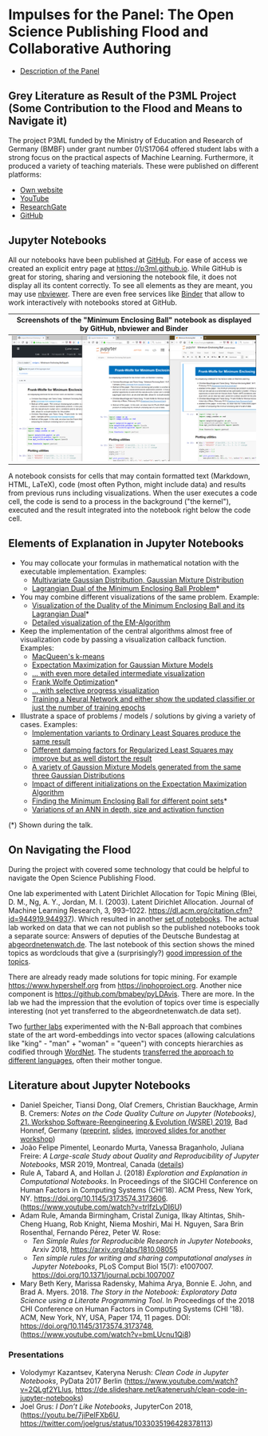 # Impulses for the Panel: The Open Science Publishing Flood and Collaborative Authoring

  - [Description of the
    Panel](https://github.com/mrchristian/Open-Science-Publishing-Flood-and-Collaborative-Authoring)

## Grey Literature as Result of the P3ML Project (Some Contribution to the Flood and Means to Navigate it)

The project P3ML funded by the Ministry of Education and Research of
Germany (BMBF) under grant number 01/S17064 offered student labs with a
strong focus on the practical aspects of Machine Learning. Furthermore,
it produced a variety of teaching materials. These were published on
different platforms:

  - [Own
    website](http://www.b-it-center.de/b-it-programmes/teaching-material/p3ml/)
  - [YouTube](https://www.youtube.com/user/bitLectures/videos)
  - [ResearchGate](https://www.researchgate.net/project/P3ML-ML-Engineering-Knowledge)
  - [GitHub](https://github.com/p3ml/)

## Jupyter Notebooks

All our notebooks have been published at
[GitHub](https://github.com/p3ml/). For ease of access we created an
explicit entry page at <https://p3ml.github.io>. While GitHub is great
for storing, sharing and versioning the notebook file, it does not
display all its content correctly. To see all elements as they are
meant, you may use [nbviewer](https://nbviewer.jupyter.org/). There are
even free services like [Binder](https://mybinder.org/) that allow to
work interactively with notebooks stored at GitHub.

| Screenshots of the "Minimum Enclosing Ball" notebook as displayed by GitHub, nbviewer and Binder |
|-----------------|
| ![Three platforms serving Jupyter Notebooks](platforms.png)                                      |

A notebook consists for cells that may contain formatted text (Markdown,
HTML, LaTeX), code (most often Python, might include data) and results
from previous runs including visualizations. When the user executes a
code cell, the code is send to a process in the background ("the
kernel"), executed and the result integrated into the notebook right
below the code cell.

## Elements of Explanation in Jupyter Notebooks

  - You may collocate your formulas in mathematical notation with the
    executable implementation. Examples:
      - [Multivariate Gaussian Distribution, Gaussian Mixture
        Distribution](https://nbviewer.jupyter.org/github/p3ml/recipes/blob/master/EM-Algorithm%20for%20GMMs%20-%20Detailed%20Visualization%20and%20Playground.ipynb#Distributions)
      - [Lagrangian Dual of the Minimum Enclosing Ball
        Problem](https://nbviewer.jupyter.org/github/p3ml/recipes/blob/master/Minimum%20Enclosing%20Ball.ipynb#Lagrangian-Dual-of-the-Minimum-Enclosing-Ball-Problem)\*
  - You may combine different visualizations of the same problem.
    Example:
      - [Visualization of the Duality of the Minimum Enclosing Ball and
        its Lagrangian
        Dual](https://nbviewer.jupyter.org/github/p3ml/recipes/blob/master/Minimum%20Enclosing%20Ball.ipynb#Visualization-of-the-Duality-\(3-Points-only\))\*
      - [Detailed visualization of the
        EM-Algorithm](https://nbviewer.jupyter.org/github/p3ml/recipes/blob/master/EM-Algorithm%20for%20GMMs%20-%20Detailed%20Visualization%20and%20Playground.ipynb#Visualization-of-the-progress-per-E-Step,-M-Step-and-per-component)
  - Keep the implementation of the central algorithms almost free of
    visualization code by passing a visualization callback function.
    Examples:
      - [MacQueen's
        k-means](https://nbviewer.jupyter.org/github/p3ml/recipes/blob/master/Expectation%20Maximization%20for%20Gaussian%20Mixture%20Models.ipynb#MacQueen's-$k$-means)
      - [Expectation Maximization for Gaussian Mixture
        Models](https://nbviewer.jupyter.org/github/p3ml/recipes/blob/master/Expectation%20Maximization%20for%20Gaussian%20Mixture%20Models.ipynb#Expectation-Maximization-for-Gaussian-Mixture-Models)
      - [... with even more detailed intermediate
        visualization](https://nbviewer.jupyter.org/github/p3ml/recipes/blob/master/EM-Algorithm%20for%20GMMs%20-%20Detailed%20Visualization%20and%20Playground.ipynb#Visualization-of-the-progress-per-E-Step,-M-Step-and-per-component)
      - [Frank Wolfe
        Optimization](https://nbviewer.jupyter.org/github/p3ml/recipes/blob/master/Minimum%20Enclosing%20Ball.ipynb#Frank-Wolfe-Optimization)\*
      - [... with selective progress
        visualization](https://nbviewer.jupyter.org/github/p3ml/recipes/blob/master/Minimum%20Enclosing%20Ball.ipynb#There-is-Convergency)
      - [Training a Neural Network and either show the updated
        classifier or just the number of training
        epochs](https://nbviewer.jupyter.org/github/p3ml/recipes/blob/master/Training%20Neural%20Networks%20Without%20Backpropagation.ipynb#Training-the-Neural-Network)
  - Illustrate a space of problems / models / solutions by giving a
    variety of cases. Examples:
      - [Implementation variants to Ordinary Least Squares produce the
        same
        result](https://nbviewer.jupyter.org/github/p3ml/recipes/blob/master/Ordinary%20Least%20Squares%20Optimization.ipynb#Comparison-of-Implementation-Variants)
      - [Different damping factors for Regularized Least Squares may
        improve but as well distort the
        result](https://nbviewer.jupyter.org/github/p3ml/recipes/blob/master/Regularized%20Least%20Squares%20Optimization.ipynb#Comparison-of-Different-Damping-Factors)
      - [A variety of Gaussion Mixture Models generated from the same
        three Gaussian
        Distributions](https://nbviewer.jupyter.org/github/p3ml/recipes/blob/master/Expectation%20Maximization%20for%20Gaussian%20Mixture%20Models.ipynb#Gaussian-Mixture-Distribution)
      - [Impact of different initializations on the Expectation
        Maximization
        Algorithm](https://nbviewer.jupyter.org/github/p3ml/recipes/blob/master/Expectation%20Maximization%20for%20Gaussian%20Mixture%20Models.ipynb#Good-initialization-leads-to-good-results)
      - [Finding the Minimum Enclosing Ball for different point
        sets](https://nbviewer.jupyter.org/github/p3ml/recipes/blob/master/Minimum%20Enclosing%20Ball.ipynb#Further-Examples)\*
      - [Variations of an ANN in depth, size and activation
         function](https://nbviewer.jupyter.org/github/p3ml/recipes/blob/master/Training%20Neural%20Networks%20Without%20Backpropagation.ipynb)

(\*) Shown during the talk.

## On Navigating the Flood

During the project with covered some technology that could be helpful to
navigate the Open Science Publishing Flood.

One lab experimented with Latent Dirichlet Allocation for Topic Mining
(Blei, D. M., Ng, A. Y., Jordan, M. I. (2003). Latent Dirichlet
Allocation. Journal of Machine Learning Research, 3, 993–1022.
<https://dl.acm.org/citation.cfm?id=944919.944937>). Which resulted in
another [set of notebooks](https://p3ml.github.io/#notebooks-about-latent-dirichlet-allocation).
The actual lab worked on data that we can not publish so the published
notebooks took a separate source: Answers of deputies of the Deutsche
Bundestag at [abgeordnetenwatch.de](https://www.abgeordnetenwatch.de/).
The last notebook of this section shows the mined topics as wordclouds
that give a (surprisingly?) [good impression of the topics](https://nbviewer.jupyter.org/github/p3ml/latent_dirichlet_allocation/blob/master/LDA%20Spike%204%20-%20Topic%20Visualization.ipynb#Words-and-their-probability-presented-as-word-cloud).

There are already ready made solutions for topic mining. For example
<https://www.hypershelf.org> from <https://inphoproject.org>. Another
nice component is <https://github.com/bmabey/pyLDAvis>. There are more.
In the lab we had the impression that the evolution of topics over time
is especially interesting (not yet transferred to the
abgeordnetenwatch.de data set).

Two [further labs](http://laotzu.bit.uni-bonn.de/teaching.htm)
experimented with the N-Ball approach that combines state of the art
word-embeddings into vector spaces (allowing calculations like "king" -
"man" + "woman" = "queen") with concepts hierarchies as codified through
[WordNet](https://wordnet.princeton.edu/). The students [transferred the approach to different languages](https://p3ml.github.io/#notebooks-about-ai-language-technology),
often their mother tongue.

## Literature about Jupyter Notebooks

  - Daniel Speicher, Tiansi Dong, Olaf Cremers, Christian Bauckhage, Armin B. Cremers: *Notes on the Code Quality Culture on Jupyter (Notebooks)*, [21. Workshop Software-Reengineering & Evolution (WSRE) 2019](http://fg-sre.gi.de/wsre2019/), Bad Honnef, Germany ([preprint](https://sewiki.iai.uni-bonn.de/_media/private/daniel/public/wsre_2019_jupyter_preprint.pdf), [slides](https://sewiki.iai.uni-bonn.de/_media/private/daniel/public/wsre_2019_jupyter_slides.pdf), [improved slides for another workshop](https://sewiki.iai.uni-bonn.de/_media/private/daniel/public/dlrwawse_2019_jupyter_slides.pdf))  
  - João Felipe Pimentel, Leonardo Murta, Vanessa Braganholo, Juliana Freire: *A Large-scale Study about Quality and Reproducibility of Jupyter Notebooks*, MSR 2019, Montreal, Canada ([details](https://2019.msrconf.org/details/msr-2019-papers/36/A-Large-scale-Study-about-Quality-and-Reproducibility-of-Jupyter-Notebooks))
  - Rule A, Tabard A, and Hollan J. (2018) *Exploration and Explanation in Computational Notebooks*. In Proceedings of the SIGCHI Conference on Human Factors in Computing Systems (CHI’18). ACM Press, New York, NY. <https://doi.org/10.1145/3173574.3173606>. (<https://www.youtube.com/watch?v=trlfzLyDI6U>)
  - Adam Rule, Amanda Birmingham, Cristal Zuniga, Ilkay Altintas, Shih-Cheng Huang, Rob Knight, Niema Moshiri, Mai H. Nguyen, Sara Brin Rosenthal, Fernando Pérez, Peter W. Rose: 
    - *Ten Simple Rules for Reproducible Research in Jupyter Notebooks*, Arxiv 2018, <https://arxiv.org/abs/1810.08055>
    - *Ten simple rules for writing and sharing computational analyses in Jupyter Notebooks*, PLoS Comput Biol 15(7): e1007007. <https://doi.org/10.1371/journal.pcbi.1007007>
  - Mary Beth Kery, Marissa Radensky, Mahima Arya, Bonnie E. John, and Brad A. Myers. 2018. *The Story in the Notebook: Exploratory Data Science using a Literate Programming Tool*. In Proceedings of the 2018 CHI Conference on Human Factors in Computing Systems (CHI '18). ACM, New York, NY, USA, Paper 174, 11 pages. DOI: <https://doi.org/10.1145/3173574.3173748>, (<https://www.youtube.com/watch?v=bmLUcnu1Qi8>)

### Presentations

  - Volodymyr Kazantsev, Kateryna Nerush: *Clean Code in Jupyter
    Notebooks*, PyData 2017 Berlin
    (<https://www.youtube.com/watch?v=2QLgf2YLlus>,
    <https://de.slideshare.net/katenerush/clean-code-in-jupyter-notebooks>)
  - Joel Grus: *I Don’t Like Notebooks*, JupyterCon 2018,
    (<https://youtu.be/7jiPeIFXb6U>,
    <https://twitter.com/joelgrus/status/1033035196428378113>)

